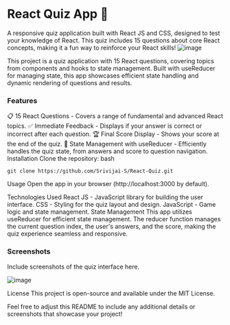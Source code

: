 # React Quiz App 🧠
A responsive quiz application built with React JS and CSS, designed to test your knowledge of React. This quiz includes 15 questions about core React concepts, making it a fun way to reinforce your React skills!
![image](https://github.com/user-attachments/assets/cce5349b-8ea8-4e27-bd03-1a20f4e6446f)

This project is a quiz application with 15 React questions, covering topics from components and hooks to state management. Built with useReducer for managing state, this app showcases efficient state handling and dynamic rendering of questions and results.

<h3>Features</h3>
📋 15 React Questions - Covers a range of fundamental and advanced React topics.
✅ Immediate Feedback - Displays if your answer is correct or incorrect after each question.
🏆 Final Score Display - Shows your score at the end of the quiz.
🔄 State Management with useReducer - Efficiently handles the quiz state, from answers and score to question navigation.
Installation
Clone the repository:
bash

```
git clone https://github.com/Srivijai-S/React-Quiz.git
```

Usage 
Open the app in your browser (http://localhost:3000 by default).

Technologies Used
React JS - JavaScript library for building the user interface.
CSS - Styling for the quiz layout and design.
JavaScript - Game logic and state management.
State Management
This app utilizes useReducer for efficient state management. The reducer function manages the current question index, the user's answers, and the score, making the quiz experience seamless and responsive.

<h3>Screenshots</h3>
Include screenshots of the quiz interface here.

![image](https://github.com/user-attachments/assets/9299fca8-7423-4c36-a503-9bbc93b41df2)


License
This project is open-source and available under the MIT License.

Feel free to adjust this README to include any additional details or screenshots that showcase your project!
